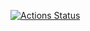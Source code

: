 [![Actions Status](https://github.com/efontan/coinbani/workflows/Build%20and%20Test/badge.svg)](https://github.com/efontan/coinbani/actions)

